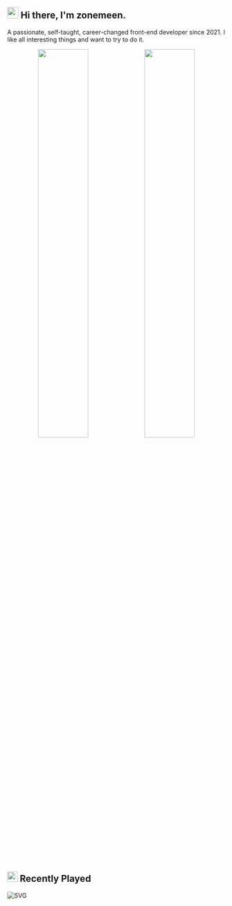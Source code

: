 ## <img src="https://emojis.slackmojis.com/emojis/images/1579216111/7550/pikachu_wave.gif?1579216111" width="26" /> Hi there, I'm zonemeen.

A passionate, self-taught, career-changed front-end developer since 2021. I like all interesting things and want to try to do it.

<p align="center">
  <img width="48%" src="https://github-readme-stats.vercel.app/api?username=zonemeen&show_icons=true&theme=tokyonight" />
  <img width="48%" src="https://github-readme-streak-stats.herokuapp.com/?user=zonemeen&theme=tokyonight" />
</p>

## <img src="https://emojis.slackmojis.com/emojis/images/1643515478/14993/music_level.gif?1643515478" width="24" /> Recently Played

<img alt="SVG" src="https://zonemeen.vercel.app" />
